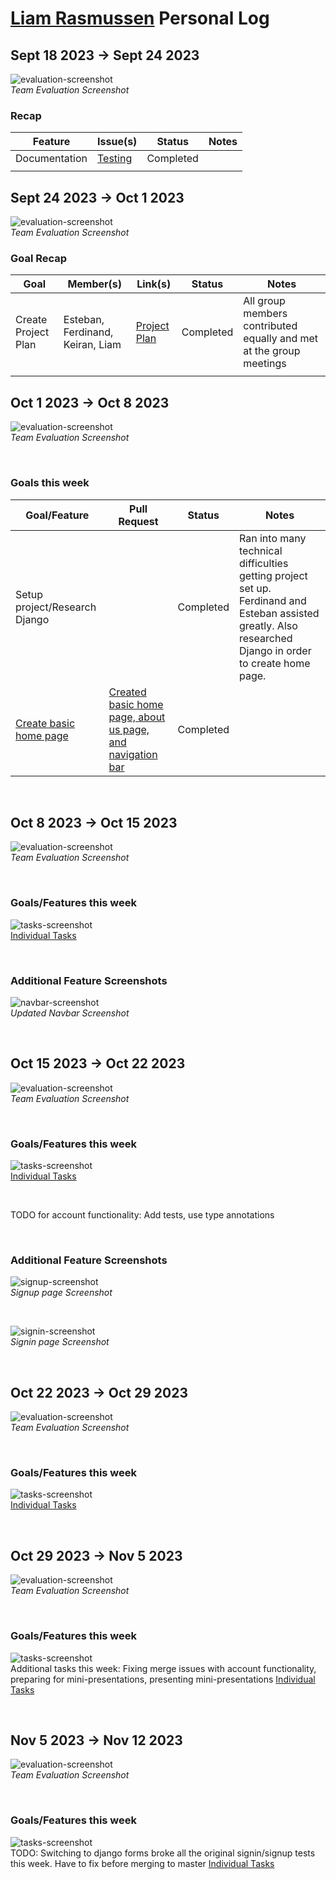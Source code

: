 # [Liam Rasmussen](https://github.com/liamras) Personal Log

## Sept 18 2023 -> Sept 24 2023

![evaluation-screenshot](../../img/liam-eval-3.png)
<br>
_Team Evaluation Screenshot_

### Recap

| Feature       | Issue(s)     | Status    | Notes |
| ------------- | ------------ | --------- | ----- |
| Documentation | [Testing][1] | Completed |       |
|               |              |           |       |

[1]: https://github.com/COSC-499-W2023/word-chain-exercise-team-7/issues/13

## Sept 24 2023 -> Oct 1 2023

![evaluation-screenshot](../../img/liam-eval-4.png)
<br>
_Team Evaluation Screenshot_

### Goal Recap

| Goal                | Member(s)                        | Link(s)           | Status    | Notes                                                               |
| ------------------- | -------------------------------- | ----------------- | --------- | ------------------------------------------------------------------- |
| Create Project Plan | Esteban, Ferdinand, Keiran, Liam | [Project Plan][2] | Completed | All group members contributed equally and met at the group meetings |
|                     |                                  |                   |           |                                                                     |

[2]: https://docs.google.com/document/d/18U3K607QbEoZFy_O4bKOMl64O0OOUe0IOVW4NVq2NdY

## Oct 1 2023 -> Oct 8 2023

![evaluation-screenshot](../../img/liam-eval-5.png)
<br>
_Team Evaluation Screenshot_

<br>

### Goals this week

| Goal/Feature                  | Pull Request                                                    | Status    | Notes                                                                                                                                                     |
| ----------------------------- | --------------------------------------------------------------- | --------- | --------------------------------------------------------------------------------------------------------------------------------------------------------- |
| Setup project/Research Django |                                                                 | Completed | Ran into many technical difficulties getting project set up. Ferdinand and Esteban assisted greatly. Also researched Django in order to create home page. |
| [Create basic home page][3]   | [Created basic home page, about us page, and navigation bar][4] | Completed |                                                                                                                                                           |

<br>

[3]: https://github.com/COSC-499-W2023/year-long-project-team-7/issues/17
[4]: https://github.com/COSC-499-W2023/year-long-project-team-7/pull/21

## Oct 8 2023 -> Oct 15 2023

![evaluation-screenshot](../../img/liam-eval-6.png)
<br>
_Team Evaluation Screenshot_

<br>

### Goals/Features this week

![tasks-screenshot](../../img/liam-w6-tasks.png)
<br>
[Individual Tasks][5]

<br>

### Additional Feature Screenshots

![navbar-screenshot](../../img/liam-w6-navbar.png)
<br>
_Updated Navbar Screenshot_

<br>

[5]: https://github.com/orgs/COSC-499-W2023/projects/1/views/8?filterQuery=liamras

## Oct 15 2023 -> Oct 22 2023

![evaluation-screenshot](../../img/liam-eval-7.png)
<br>
_Team Evaluation Screenshot_

<br>

### Goals/Features this week

![tasks-screenshot](../../img/liam-w7-tasks.png)
<br>
[Individual Tasks][6]

<br>

TODO for account functionality: Add tests, use type annotations

<br>

### Additional Feature Screenshots

![signup-screenshot](../../img/liam-w7-signup.png)
<br>
_Signup page Screenshot_

<br>

![signin-screenshot](../../img/liam-w7-signin.png)
<br>
_Signin page Screenshot_

<br>

[6]: https://github.com/orgs/COSC-499-W2023/projects/1/views/8?filterQuery=liamras

## Oct 22 2023 -> Oct 29 2023

![evaluation-screenshot](../../img/liam-eval-8.png)
<br>
_Team Evaluation Screenshot_

<br>

### Goals/Features this week

![tasks-screenshot](../../img/liam-w8-tasks.png)
<br>
[Individual Tasks](https://github.com/orgs/COSC-499-W2023/projects/1/views/8?filterQuery=liamras)

<br>


## Oct 29 2023 -> Nov 5 2023

![evaluation-screenshot](../../img/liam-eval-9.png)
<br>
_Team Evaluation Screenshot_

<br>

### Goals/Features this week

![tasks-screenshot](../../img/liam-w9-tasks.png)
<br>
Additional tasks this week: Fixing merge issues with account functionality, preparing for mini-presentations, presenting mini-presentations
[Individual Tasks](https://github.com/orgs/COSC-499-W2023/projects/1/views/8?filterQuery=liamras)

<br>

## Nov 5 2023 -> Nov 12 2023

![evaluation-screenshot](../../img/liam-eval-10.png)
<br>
_Team Evaluation Screenshot_

<br>

### Goals/Features this week

![tasks-screenshot](../../img/liam-w10-tasks.png)
<br>
TODO: Switching to django forms broke all the original signin/signup tests this week. Have to fix before merging to master
[Individual Tasks](https://github.com/orgs/COSC-499-W2023/projects/1/views/8?filterQuery=liamras)

<br>

